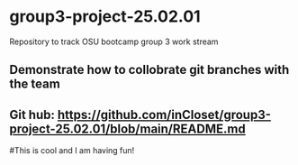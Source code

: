 # group3-project-25.02.01
Repository to track OSU bootcamp group 3 work stream

## Demonstrate how to collobrate git branches with the team
## Git hub: https://github.com/inCloset/group3-project-25.02.01/blob/main/README.md
#This is cool and I am having fun!
